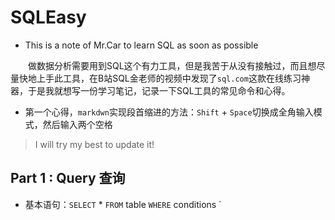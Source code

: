 # SQLEasy
* This is a note of  Mr.Car to learn SQL as soon as possible  

　　做数据分析需要用到SQL这个有力工具，但是我苦于从没有接触过，而且想尽量快地上手此工具，在B站SQL金老师的视频中发现了`sql.com`这款在线练习神器，于是我就想写一份学习笔记，记录一下SQL工具的常见命令和心得。 
  
* 第一个心得，`markdwn`实现段首缩进的方法：`Shift` + `Space`切换成全角输入模式，然后输入两个空格

> I will try my best to update it!

## Part 1 : Query 查询

* 基本语句：`SELECT` * `FROM` table `WHERE` conditions ` 
